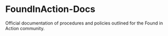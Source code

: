 # FoundInAction-Docs
Official documentation of procedures and policies outlined for the Found in Action community.
